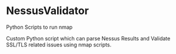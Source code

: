 # NessusValidator
Python Scripts to run nmap

Custom Python script which can parse Nessus Results and Validate SSL/TLS related issues using nmap scripts.
